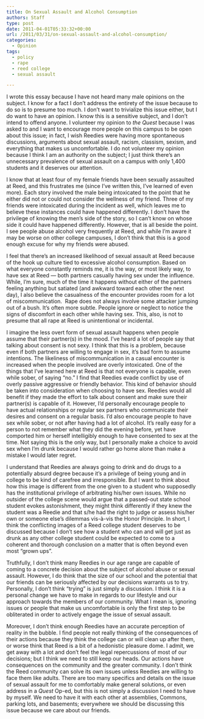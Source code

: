 ```yaml
---
title: On Sexual Assault and Alcohol Consumption
authors: Staff
type: post
date: 2011-04-01T05:33:32+00:00
url: /2011/03/31/on-sexual-assault-and-alcohol-consumption/
categories:
  - Opinion
tags:
  - policy
  - rape
  - reed college
  - sexual assault

---
```

I wrote this essay because I have not heard many male opinions on the subject. I know for a fact I don’t address the entirety of the issue because to do so is to presume too much. I don’t want to trivialize this issue either, but I do want to have an opinion. I know this is a sensitive subject, and I don’t intend to offend anyone. I volunteer my opinion to _the Quest_ because I was asked to and I want to encourage more people on this campus to be open about this issue; in fact, I wish Reedies were having more spontaneous discussions, arguments about sexual assault, racism, classism, sexism, and everything that makes us uncomfortable. I do not volunteer my opinion because I think I am an authority on the subject; I just think there’s an unnecessary prevalence of sexual assault on a campus with only 1,400 students and it deserves our attention.

I know that at least four of my female friends have been sexually assaulted at Reed, and this frustrates me (since I’ve written this, I’ve learned of even more). Each story involved the male being intoxicated to the point that he either did not or could not consider the wellness of my friend. Three of my friends were intoxicated during the incident as well, which leaves me to believe these instances could have happened differently. I don’t have the privilege of knowing the men’s side of the story, so I can’t know on whose side it could have happened differently. However, that is all beside the point. I see people abuse alcohol very frequently at Reed, and while I’m aware it may be worse on other college campuses, I don’t think that this is a good enough excuse for why my friends were abused.

I feel that there’s an increased likelihood of sexual assault at Reed because of the hook up culture tied to excessive alcohol consumption. Based on what everyone constantly reminds me, it is the way, or most likely way, to have sex at Reed &#8212; both partners casually having sex under the influence. While, I’m sure, much of the time it happens without either of the partners feeling anything but satiated (and awkward toward each other the next day), I also believe the casualness of the encounter provides room for a lot of miscommunication.  Rape does not always involve some attacker jumping out of a bush. It’s often more subtle. People ignore or neglect to notice the signs of discomfort in each other while having sex. This, also, is not to presume that all rape at Reed is unintentional or incidental.

I imagine the less overt form of sexual assault happens when people assume that their partner(s) in the mood. I’ve heard a lot of people say that talking about consent is not sexy. I think that this is a problem, because even if both partners are willing to engage in sex, it’s bad form to assume intentions. The likeliness of miscommunication in a casual encounter is increased when the people involved are overly intoxicated. One of the things that I’ve learned here at Reed is that not everyone is capable, even while sober, of saying “no.” I find that Reedies evade conflict by use of overly passive aggressive or friendly behavior. This kind of behavior should be taken into consideration when choosing to have sex. Reedies would all benefit if they made the effort to talk about consent and make sure their partner(s) is capable of it. However, I’d personally encourage people to have actual relationships or regular sex partners who communicate their desires and consent on a regular basis. I’d also encourage people to have sex while sober, or not after having had a lot of alcohol. It&#8217;s really easy for a person to not remember what they did the evening before, yet have comported him or herself intelligibly enough to have consented to sex at the time. Not saying this is the only way, but I personally make a choice to avoid sex when I’m drunk because I would rather go home alone than make a mistake I would later regret.

I understand that Reedies are always going to drink and do drugs to a potentially absurd degree because it&#8217;s a privilege of being young and in college to be kind of carefree and irresponsible. But I want to think about how this image is different from the one given to a student who supposedly has the institutional privilege of arbitrating his/her own issues. While no outsider of the college scene would argue that a passed-out state school student evokes astonishment, they might think differently if they knew the student was a Reedie and that s/he had the right to judge or assess his/her own or someone else’s dilemmas vis-à-vis the Honor Principle. In short, I think the conflicting images of a Reed college student deserves to be discussed because I don’t see how a student who can and will get just as drunk as any other college student could be expected to come to a coherent and thorough conclusion on a matter that is often beyond even most “grown ups”.

Truthfully, I don’t think many Reedies in our age range are capable of coming to a concrete decision about the subject of alcohol abuse or sexual assault. However, I do think that the size of our school and the potential that our friends can be seriously affected by our decisions warrants us to try. Personally, I don’t think “trying” is just simply a discussion. I think it is a personal change we have to make in regards to our lifestyle and our approach towards the members of our community. What I mean is, ignoring issues or people that make us uncomfortable is only the first step to be obliterated in order to actively engage the issue of sexual assault.

Moreover, I don’t think enough Reedies have an accurate perception of reality in the bubble. I find people not really thinking of the consequences of their actions because they think the college can or will clean up after them, or worse think that Reed is a bit of a hedonistic pleasure dome. I admit, we get away with a lot and don’t feel the legal repercussions of most of our decisions; but I think we need to still keep our heads. Our actions have consequences on the community and the greater community. I don’t think the Reed community can solve its own issues unless Reedies are willing to face them like adults. There are too many specifics and details on the issue of sexual assault for me to comfortably make general solutions, or even address in a _Quest_ Op-ed, but this is not simply a discussion I need to have by myself. We need to have it with each other at assemblies, Commons, parking lots, and basements; everywhere we should be discussing this issue because we care about our friends.
